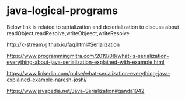 # java-logical-programs

Below link is related to serialization and deserialization to discuss about readObject,readResolve,writeObjeect,writeResolve

http://x-stream.github.io/faq.html#Serialization


https://www.programmingmitra.com/2019/08/what-is-serialization-everything-about-java-serialization-explained-with-example.html


https://www.linkedin.com/pulse/what-serialization-everything-java-explained-example-naresh-joshi/

https://www.javapedia.net/Java-Serialization#qanda1942


